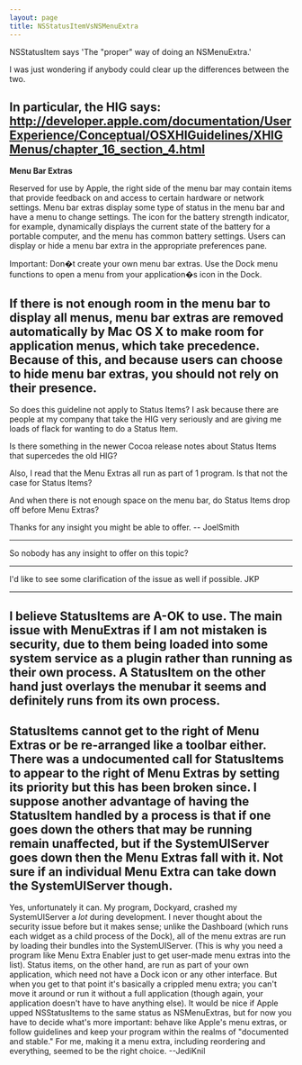 ```yaml
---
layout: page
title: NSStatusItemVsNSMenuExtra
---
```




NSStatusItem says 'The "proper" way of doing an NSMenuExtra.'

I was just wondering if anybody could clear up the differences between the two.

In particular, the HIG says:
http://developer.apple.com/documentation/UserExperience/Conceptual/OSXHIGuidelines/XHIGMenus/chapter_16_section_4.html
----
**Menu Bar Extras**

Reserved for use by Apple, the right side of the menu bar may contain items that provide feedback on and access to certain hardware or network settings. Menu bar extras display some type of status in the menu bar and have a menu to change settings. The icon for the battery strength indicator, for example, dynamically displays the current state of the battery for a portable computer, and the menu has common battery settings. Users can display or hide a menu bar extra in the appropriate preferences pane.

Important: Don�t create your own menu bar extras. Use the Dock menu functions to open a menu from your application�s icon in the Dock.

If there is not enough room in the menu bar to display all menus, menu bar extras are removed automatically by Mac OS X to make room for application menus, which take precedence. Because of this, and because users can choose to hide menu bar extras, you should not rely on their presence.
----

So does this guideline not apply to Status Items?  I ask because there are people at my company that take the HIG very seriously and are giving me loads of flack for wanting to do a Status Item.

Is there something in the newer Cocoa release notes about Status Items that supercedes the old HIG?

Also, I read that the Menu Extras all run as part of 1 program.  Is that not the case for Status Items?

And when there is not enough space on the menu bar, do Status Items drop off before Menu Extras?

Thanks for any insight you might be able to offer. -- JoelSmith

----
So nobody has any insight to offer on this topic?

----

I'd like to see some clarification of the issue as well if possible.  JKP

----

I believe StatusItems are A-OK to use. The main issue with MenuExtras if I am not mistaken is security, due to them being loaded into some system service as a plugin rather than running as their own process. A StatusItem on the other hand just overlays the menubar it seems and definitely runs from its own process.
----
StatusItems cannot get to the right of Menu Extras or be re-arranged like a toolbar either. There was a undocumented call for StatusItems to appear to the right of Menu Extras by setting its priority but this has been broken since. I suppose another advantage of having the StatusItem handled by a process is that if one goes down the others that may be running remain unaffected, but if the SystemUIServer goes down then the Menu Extras fall with it. Not sure if an individual Menu Extra can take down the SystemUIServer though.
----
Yes, unfortunately it can. My program, Dockyard, crashed my SystemUIServer a *lot* during development. I never thought about the security issue before but it makes sense; unlike the Dashboard (which runs each widget as a child process of the Dock), all of the menu extras are run by loading their bundles into the SystemUIServer. (This is why you need a program like Menu Extra Enabler just to get user-made menu extras into the list). Status items, on the other hand, are run as part of your own application, which need not have a Dock icon or any other interface. But when you get to that point it's basically a crippled menu extra; you can't move it around or run it without a full application (though again, your application doesn't have to have anything else). It would be nice if Apple upped NSStatusItem<nowiki/>s to the same status as NSMenuExtra<nowiki/>s, but for now you have to decide what's more important: behave like Apple's menu extras, or follow guidelines and keep your program within the realms of "documented and stable." For me, making it a menu extra, including reordering and everything, seemed to be the right choice. --JediKnil

